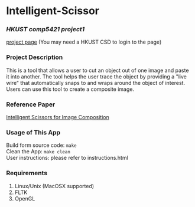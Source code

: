 # Intelligent-Scissor
### *HKUST comp5421 project1*   
[project page](https://course.cs.ust.hk/comp5421/Password_Only/projects/iscissor/index.htm) (You may need a HKUST CSD to login to the page)  
### Project Description
This is a tool that allows a user to cut an object out of one image and paste it into another.  The tool helps the user trace the object by providing a "live wire" that automatically snaps to and wraps around the object of interest.  Users can use this tool to create a composite image.
### Reference Paper
[Intelligent Scissors for Image Composition](http://dl.acm.org/citation.cfm?id=218442)
### Usage of This App
Build form source code: `make`  
Clean the App: `make clean`  
User instructions: please refer to instructions.html  
### Requirements
1. Linux/Unix (MacOSX supported) 
2. FLTK  
3. OpenGL
